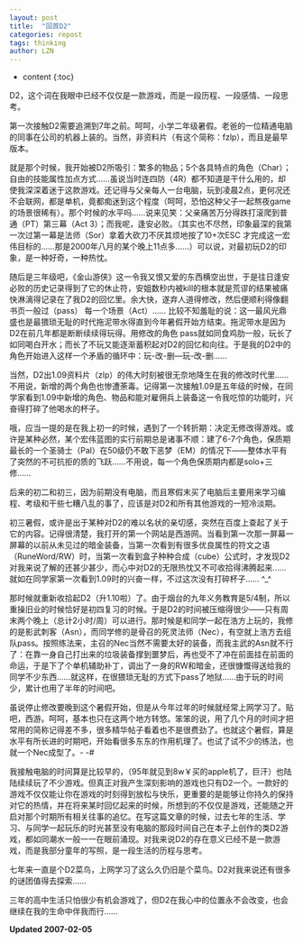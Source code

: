 ```yaml
---
layout: post
title:  "回首D2"
categories: repost
tags: thinking
author: LZN
---
```


* content
{:toc}

D2，这个词在我眼中已经不仅仅是一款游戏，而是一段历程、一段感情、一段思考。

第一次接触D2需要追溯到7年之前。呵呵，小学二年级暑假。老爸的一位精通电脑的同事在公司的机器上装的。当然，非资料片（有这个简称：fzlp），而且是最早版本。

就是那个时候，我开始被D2所吸引：繁多的物品；5个各具特点的角色（Char）；自由的技能属性加点方式……虽说当时连四防（4R）都不知道是干什么用的，却使我深深着迷于这款游戏。还记得与父亲每人一台电脑，玩到凌晨2点，更何况还不会联网，都是单机，竟都痴迷到这个程度（呵呵，恐怕这种父子一起熬夜game的场景很稀有）。那个时候的水平吗……说来见笑：父亲痛苦万分得跌打滚爬到普通（PT）第三幕（Act 3）；而我呢，逢安必败。（其实也不尽然，印象最深的我第一次过第一幕是法师（Sor）拿着大砍刀不厌其烦地按了10+次ESC 才完成这一宏伟目标的……那是2000年八月的某个晚上11点多……）可以说，对最初玩D2的印象，是一种好奇，一种热忱。

随后是三年级吧，《金山游侠》这一令我又恨又爱的东西横空出世，于是往日逢安必败的历史记录得到了它的休止符，安姐数秒内被kill的根本就是荒谬的结果被痛快淋漓得记录在了我D2的回忆里。余大快，遂弃人道得修改，然后便顺利得像翻书页一般过（pass） 每一个场景（Act）…… 比较不知羞耻的说：这一最风光鼎盛也是最猥琐无耻的时代拖泥带水得直到今年暑假开始方结束。拖泥带水是因为D2在前几年都是断断续续得玩得。用修改的角色 pass就如同食鸡肋一般，玩长了如同喝白开水；而长了不玩又能逐渐蓄积起对D2的回忆和向往。于是我的D2中的角色开始进入这样一个矛盾的循环中：玩-改-删—玩-改-删……

当然，D2出1.09资料片（zlp）的伟大时刻被很无奈地降生在我的修改时代里……不用说，新增的两个角色也惨遭荼毒。记得第一次接触1.09是五年级的时候，在同学家看到1.09中新增的角色、物品和能对雇佣兵上装备这一令我吃惊的功能时，兴奋得打碎了他喝水的杯子。

哦，应当一提的是在我上初一的时候，遇到了一个转折期：决定无修改得游戏。或许是某种必然，某个宏伟蓝图的实行前期总是诸事不顺：建了6-7个角色，保质期最长的一个圣骑士（Pal）在50级仍不敢下恶梦（EM）的情况下——整体水平有了突然的不可抗拒的质的飞跃……不用说，每一个角色保质期内都是solo+三修……

后来的初二和初三，因为前期没有电脑，而且寒假末买了电脑后主要用来学习编程、考级和干些七糟八乱的事了，应该是对D2和所有其他游戏的一短冷淡期。

初三暑假，或许是出于某种对D2的难以名状的亲切感，突然在百度上查起了关于它的内容。记得很清楚，我打开的第一个网站是西游网。当看到第一次那一屏幕一屏幕的以前从未见过的暗金装备，当第一次看到有很多优良属性的符文之语（RuneWord/RW）时，当第一次看到盒子种种合成（cube）公式时，才发现D2对我来说了解的还甚少甚少，而心中对D2的无限热忱又不可收拾得沸腾起来……就如在同学家第一次看到1.09时的兴奋一样，不过这次没有打碎杯子…… ^_^

那时候就重新收拾起D2（升1.10啦）了。由于烟台的九年义务教育是5/4制，所以重操旧业的时候恰好是初四复习的时候。于是D2的时间被压缩得很少——只有周末两个晚上（总计2小时/周）可以进行。那时候是和同学一起在浩方上玩的，我修的是影武刺客（Asn），而同学修的是骨召的死灵法师（Nec），有空就上浩方去组队pass。按照练法来，主召的Nec当然不需要太好的装备，而我主武的Asn就不行了：在靠一身自己打出来的垃圾装备撑到噩梦后，再也受不了冲在前面挂在前面的命运，于是下了个单机辅助补丁，调出了一身的RW和暗金，还很慷慨得送给我的同学不少东西……就这样，在很猥琐无耻的方式下pass了地狱……由于玩的时间少，累计也用了半年的时间吧。

虽说停止修改要晚到这个暑假开始，但是从今年过年的时候就经常上网学习了。贴吧，西游。呵呵，基本也只在这两个地方转悠。笨笨的说，用了几个月的时间才把常用的简称记得差不多，很多精华帖子看着也不是很费劲了。也就这个暑假，算是水平有所长进的时期吧，开始看很多东东的作用机理了。也试了试不少的练法，也就一个Nec成型了。- -#

我接触电脑的时间算是比较早的，（95年就见到8w￥买的apple机了，巨汗）也陆陆续续玩了不少游戏。但真正对我产生深刻影响的游戏也只有D2一个。一款好的游戏不仅仅能让你在游戏的时刻得到放松与快乐，更重要的是能够让你持久的保持对它的热情，并在将来某时回忆起来的时候，所想到的不仅仅是游戏，还能随之开启对那个时期所有相关往事的追忆。在写这篇文章的时候，过去七年的生活、学习、与同学一起玩乐的时光甚至没有电脑的那段时间自己在本子上创作的类D2游戏，都如同潮水一般一一在眼前涌现。对我来说D2的存在意义已经不是一款游戏，而是我部分童年的写照，是一段生活的历程与思考。

七年来一直是个D2菜鸟，上网学习了这么久仍旧是个菜鸟。D2对我来说还有很多的谜团值得去探索……

三年的高中生活只怕很少有机会游戏了，但D2在我心中的位置永不会改变，也会继续在我的生命中伴我而行……

**Updated 2007-02-05**

